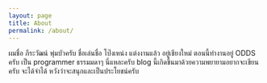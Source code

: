```yaml
---
layout: page
title: About
permalink: /about/
---
```


ผมชื่อ ภีระวัฒน์ พุ่มบัวครับ
ชื่อเล่นชื่อ โป๊งเหน่ง
แต่งงานแล้ว อยู่เชียงใหม่
ตอนนี้ทำงานอยู่ ODDS ครับ
เป็น programmer ธรรมมดาๆ นี่แหละครับ
blog นี้เกิดขึ้นมาด้วยความพยายามอยากจะเขียนครับ จะได้จำได้
หวังว่าจะสนุกและเป็นประโยชน์ครับ
